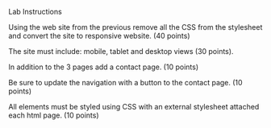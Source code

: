 Lab Instructions

Using the web site from the previous remove all the CSS from the stylesheet and convert the site to responsive website. (40 points)

The site must include: mobile, tablet and desktop views (30 points).

In addition to the 3 pages add a contact page. (10 points)

Be sure to update the navigation with a button to the contact page. (10 points)

All elements must be styled using CSS with an external stylesheet attached each html page. (10 points)
